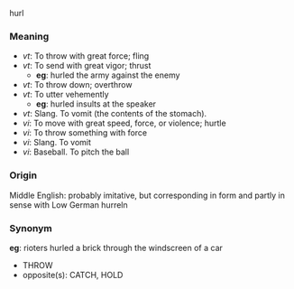hurl
### Meaning
+ _vt_: To throw with great force; fling
+ _vt_: To send with great vigor; thrust
    + __eg__: hurled the army against the enemy
+ _vt_: To throw down; overthrow
+ _vt_: To utter vehemently
    + __eg__: hurled insults at the speaker
+ _vt_: Slang. To vomit (the contents of the stomach).
+ _vi_: To move with great speed, force, or violence; hurtle
+ _vi_: To throw something with force
+ _vi_: Slang. To vomit
+ _vi_: Baseball. To pitch the ball

### Origin

Middle English: probably imitative, but corresponding in form and partly in sense with Low German hurreln

### Synonym

__eg__: rioters hurled a brick through the windscreen of a car

+ THROW
+ opposite(s): CATCH, HOLD



